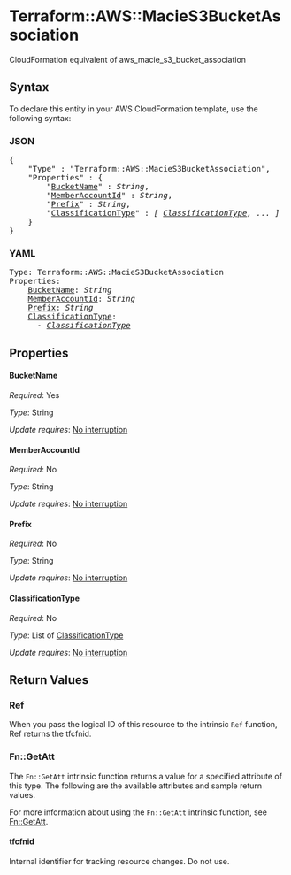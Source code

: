 # Terraform::AWS::MacieS3BucketAssociation

CloudFormation equivalent of aws_macie_s3_bucket_association

## Syntax

To declare this entity in your AWS CloudFormation template, use the following syntax:

### JSON

<pre>
{
    "Type" : "Terraform::AWS::MacieS3BucketAssociation",
    "Properties" : {
        "<a href="#bucketname" title="BucketName">BucketName</a>" : <i>String</i>,
        "<a href="#memberaccountid" title="MemberAccountId">MemberAccountId</a>" : <i>String</i>,
        "<a href="#prefix" title="Prefix">Prefix</a>" : <i>String</i>,
        "<a href="#classificationtype" title="ClassificationType">ClassificationType</a>" : <i>[ <a href="classificationtype.md">ClassificationType</a>, ... ]</i>
    }
}
</pre>

### YAML

<pre>
Type: Terraform::AWS::MacieS3BucketAssociation
Properties:
    <a href="#bucketname" title="BucketName">BucketName</a>: <i>String</i>
    <a href="#memberaccountid" title="MemberAccountId">MemberAccountId</a>: <i>String</i>
    <a href="#prefix" title="Prefix">Prefix</a>: <i>String</i>
    <a href="#classificationtype" title="ClassificationType">ClassificationType</a>: <i>
      - <a href="classificationtype.md">ClassificationType</a></i>
</pre>

## Properties

#### BucketName

_Required_: Yes

_Type_: String

_Update requires_: [No interruption](https://docs.aws.amazon.com/AWSCloudFormation/latest/UserGuide/using-cfn-updating-stacks-update-behaviors.html#update-no-interrupt)

#### MemberAccountId

_Required_: No

_Type_: String

_Update requires_: [No interruption](https://docs.aws.amazon.com/AWSCloudFormation/latest/UserGuide/using-cfn-updating-stacks-update-behaviors.html#update-no-interrupt)

#### Prefix

_Required_: No

_Type_: String

_Update requires_: [No interruption](https://docs.aws.amazon.com/AWSCloudFormation/latest/UserGuide/using-cfn-updating-stacks-update-behaviors.html#update-no-interrupt)

#### ClassificationType

_Required_: No

_Type_: List of <a href="classificationtype.md">ClassificationType</a>

_Update requires_: [No interruption](https://docs.aws.amazon.com/AWSCloudFormation/latest/UserGuide/using-cfn-updating-stacks-update-behaviors.html#update-no-interrupt)

## Return Values

### Ref

When you pass the logical ID of this resource to the intrinsic `Ref` function, Ref returns the tfcfnid.

### Fn::GetAtt

The `Fn::GetAtt` intrinsic function returns a value for a specified attribute of this type. The following are the available attributes and sample return values.

For more information about using the `Fn::GetAtt` intrinsic function, see [Fn::GetAtt](https://docs.aws.amazon.com/AWSCloudFormation/latest/UserGuide/intrinsic-function-reference-getatt.html).

#### tfcfnid

Internal identifier for tracking resource changes. Do not use.

